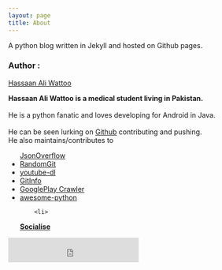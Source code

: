 ```yaml
---
layout: page
title: About
---
```


<p class="message">
 A python blog written in Jekyll and hosted on Github pages.
</p>

<h3> Author : </h3> <p>  <a href="https://github.com/hassaanaliw/">Hassaan Ali Wattoo</a></p>

<p> <b>Hassaan Ali Wattoo is a medical student living in Pakistan.<br/><br/></b>
		He is a python fanatic and loves developing for Android in Java.</br></br>
	He can be seen lurking on <a href="https://github.com/hassaanaliw">Github</a> contributing and pushing.<br/> He also maintains/contributes to 
	<ul style="
    border-radius: 20px;
   
">
		<li>
			<a href="http://json-overflow.herokuapp.com/"> JsonOverflow</a>
		</li> 
	<li>
		<a href="http://random-git.herokuapp.com">RandomGit</a>
	</li>
	<li>
		<a href="https://github.com/rg3/youtube-dl">youtube-dl</a>
	</li>
	<li>
		<a href="https://github.com/hassaanaliw/GitInfo">GitInfo</a>
	</li>
	<li>
		<a href="https://github.com/hassaanaliw/GooglePlay-Crawler">GooglePlay Crawler</a>
	</li>
	<li>
		<a href="https://github.com/vinta/awesome-python">awesome-python</a>
	</li>

        <li>
<a href="https://github.com/hassaanaliw/socialise"><b>Socialise</b></a>
</li>

</ul>

</p>

<style type="text/css">
 
	  #share-buttons img {
	  width: 64px;
	  padding: 5px;
	  border: 0;
	  box-shadow: 0;
	  display: inline;
	  }
	  
</style>


<iframe src="http://ghbtns.com/github-btn.html?user=hassaanaliw&type=follow&count=true"
  allowtransparency="true" align="center" frameborder="0" scrolling="0" width="265" height="50"></iframe>
